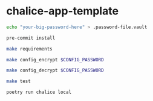 # chalice-app-template

```bash
echo "your-big-password-here" > .password-file.vault
```

```bash
pre-commit install
```

```bash
make requirements
```

```bash
make config_encrypt $CONFIG_PASSWORD
```

```bash
make config_decrypt $CONFIG_PASSWORD
```

```bash
make test
```

```bash
poetry run chalice local
```
